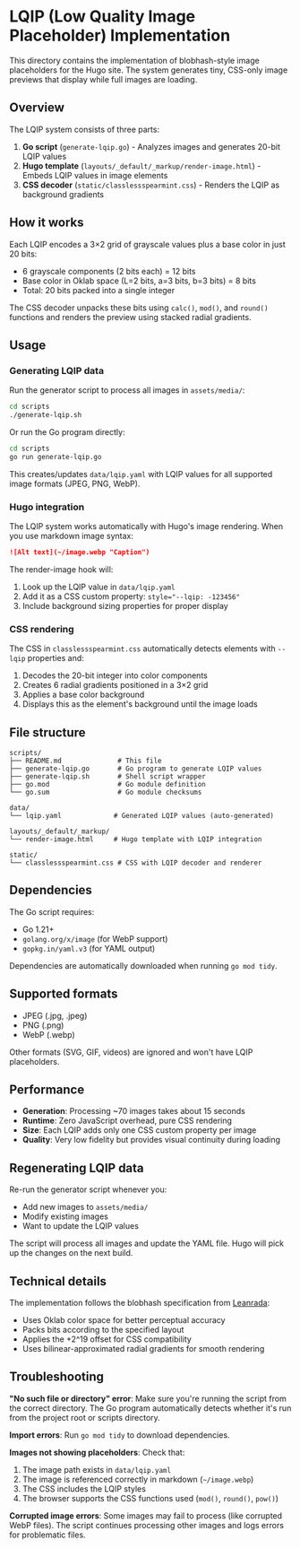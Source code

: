 # LQIP (Low Quality Image Placeholder) Implementation

This directory contains the implementation of blobhash-style image placeholders for the Hugo site. The system generates tiny, CSS-only image previews that display while full images are loading.

## Overview

The LQIP system consists of three parts:

1. **Go script** (`generate-lqip.go`) - Analyzes images and generates 20-bit LQIP values
2. **Hugo template** (`layouts/_default/_markup/render-image.html`) - Embeds LQIP values in image elements
3. **CSS decoder** (`static/classlessspearmint.css`) - Renders the LQIP as background gradients

## How it works

Each LQIP encodes a 3×2 grid of grayscale values plus a base color in just 20 bits:
- 6 grayscale components (2 bits each) = 12 bits
- Base color in Oklab space (L=2 bits, a=3 bits, b=3 bits) = 8 bits
- Total: 20 bits packed into a single integer

The CSS decoder unpacks these bits using `calc()`, `mod()`, and `round()` functions and renders the preview using stacked radial gradients.

## Usage

### Generating LQIP data

Run the generator script to process all images in `assets/media/`:

```bash
cd scripts
./generate-lqip.sh
```

Or run the Go program directly:

```bash
cd scripts
go run generate-lqip.go
```

This creates/updates `data/lqip.yaml` with LQIP values for all supported image formats (JPEG, PNG, WebP).

### Hugo integration

The LQIP system works automatically with Hugo's image rendering. When you use markdown image syntax:

```markdown
![Alt text](~/image.webp "Caption")
```

The render-image hook will:
1. Look up the LQIP value in `data/lqip.yaml`
2. Add it as a CSS custom property: `style="--lqip: -123456"`
3. Include background sizing properties for proper display

### CSS rendering

The CSS in `classlessspearmint.css` automatically detects elements with `--lqip` properties and:
1. Decodes the 20-bit integer into color components
2. Creates 6 radial gradients positioned in a 3×2 grid
3. Applies a base color background
4. Displays this as the element's background until the image loads

## File structure

```
scripts/
├── README.md              # This file
├── generate-lqip.go       # Go program to generate LQIP values
├── generate-lqip.sh       # Shell script wrapper
├── go.mod                 # Go module definition
└── go.sum                 # Go module checksums

data/
└── lqip.yaml             # Generated LQIP values (auto-generated)

layouts/_default/_markup/
└── render-image.html     # Hugo template with LQIP integration

static/
└── classlessspearmint.css # CSS with LQIP decoder and renderer
```

## Dependencies

The Go script requires:
- Go 1.21+
- `golang.org/x/image` (for WebP support)
- `gopkg.in/yaml.v3` (for YAML output)

Dependencies are automatically downloaded when running `go mod tidy`.

## Supported formats

- JPEG (.jpg, .jpeg)
- PNG (.png)
- WebP (.webp)

Other formats (SVG, GIF, videos) are ignored and won't have LQIP placeholders.

## Performance

- **Generation**: Processing ~70 images takes about 15 seconds
- **Runtime**: Zero JavaScript overhead, pure CSS rendering
- **Size**: Each LQIP adds only one CSS custom property per image
- **Quality**: Very low fidelity but provides visual continuity during loading

## Regenerating LQIP data

Re-run the generator script whenever you:
- Add new images to `assets/media/`
- Modify existing images
- Want to update the LQIP values

The script will process all images and update the YAML file. Hugo will pick up the changes on the next build.

## Technical details

The implementation follows the blobhash specification from [Leanrada](https://leanrada.com/notes/css-only-lqip/):

- Uses Oklab color space for better perceptual accuracy
- Packs bits according to the specified layout
- Applies the +2^19 offset for CSS compatibility
- Uses bilinear-approximated radial gradients for smooth rendering

## Troubleshooting

**"No such file or directory" error**: Make sure you're running the script from the correct directory. The Go program automatically detects whether it's run from the project root or scripts directory.

**Import errors**: Run `go mod tidy` to download dependencies.

**Images not showing placeholders**: Check that:
1. The image path exists in `data/lqip.yaml`
2. The image is referenced correctly in markdown (`~/image.webp`)
3. The CSS includes the LQIP styles
4. The browser supports the CSS functions used (`mod()`, `round()`, `pow()`)

**Corrupted image errors**: Some images may fail to process (like corrupted WebP files). The script continues processing other images and logs errors for problematic files.